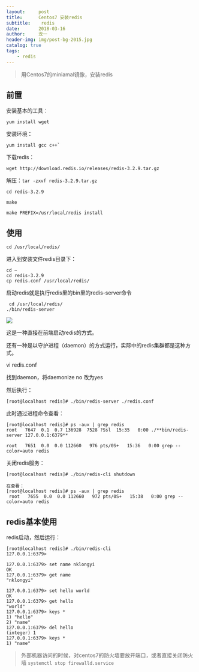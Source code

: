 ```yaml
---
layout:     post
title:      Centos7 安装redis
subtitle:    redis
date:       2018-03-16
author:     龙一
header-img: img/post-bg-2015.jpg
catalog: true
tags:
    - redis
---
```


> 用Centos7的miniamal镜像，安装redis


## 前置

安装基本的工具：

    yum install wget
    
安装环境：
    
    yum install gcc c++`

下载redis：

    wget http://download.redis.io/releases/redis-3.2.9.tar.gz

解压：`tar -zxvf redis-3.2.9.tar.gz`

    cd redis-3.2.9

    make

    make PREFIX=/usr/local/redis install

## 使用

    cd /usr/local/redis/

进入到安装文件redis目录下：
    
    cd ~
    cd redis-3.2.9
    cp redis.conf /usr/local/redis/


启动redis就是执行redis里的bin里的redis-server命令
    
     cd /usr/local/redis/
    ./bin/redis-server

![](http://blog.java1234.com/static/userImages/20170702/1498990002450032408.jpg)


这是一种直接在前端启动redis的方式。

还有一种是以守护进程（daemon）的方式运行，实际中的redis集群都是这种方式。

vi redis.conf

找到daemon，将daemonize no 改为yes

然后执行：

    [root@localhost redis]# ./bin/redis-server ./redis.conf 

此时通过进程命令查看：

    [root@localhost redis]# ps -aux | grep redis
    root   7647  0.1  0.7 136928  7528 ?Ssl  15:35   0:00 ./**bin/redis-server 127.0.0.1:6379**
    
    root   7651  0.0  0.0 112660   976 pts/0S+   15:36   0:00 grep --color=auto redis


关闭redis服务：

    [root@localhost redis]# ./bin/redis-cli shutdown

 	在查看：
    [root@localhost redis]# ps -aux | grep redis
     root   7655  0.0  0.0 112660   972 pts/0S+   15:38   0:00 grep --color=auto redis

## redis基本使用

redis启动，然后运行：

    [root@localhost redis]# ./bin/redis-cli 
    127.0.0.1:6379> 

    127.0.0.1:6379> set name nklongyi
    OK
    127.0.0.1:6379> get name
    "nklongyi"

	127.0.0.1:6379> set hello world
    OK
    127.0.0.1:6379> get hello
    "world"
    127.0.0.1:6379> keys *
    1) "hello"
    2) "name"
    127.0.0.1:6379> del hello
    (integer) 1
    127.0.0.1:6379> keys *
    1) "name"

>外部机器访问的时候，对centos7的防火墙要放开端口，或者直接关闭防火墙 `systemctl stop firewalld.service`







